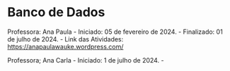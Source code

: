 # Banco de Dados

Professora: Ana Paula - 
Iniciado: 05 de fevereiro de 2024. - 
Finalizado: 01 de julho de 2024. -
Link das Atividades: https://anapaulawauke.wordpress.com/


Professora; Ana Carla -
Iniciado: 1 de julho de 2024. -

